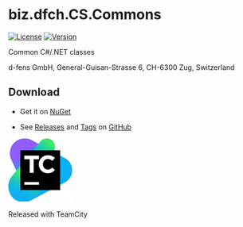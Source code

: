 # biz.dfch.CS.Commons
[![License](https://img.shields.io/badge/license-Apache%20License%202.0-blue.svg)](https://github.com/dfensgmbh/biz.dfch.CS.Commons/blob/master/LICENSE)
[![Version](https://img.shields.io/nuget/v/biz.dfch.CS.Commons.svg)](https://www.nuget.org/packages/biz.dfch.CS.Commons/)

Common C#/.NET classes

d-fens GmbH, General-Guisan-Strasse 6, CH-6300 Zug, Switzerland

## Download

* Get it on [NuGet](https://www.nuget.org/packages/biz.dfch.CS.Commons/)

* See [Releases](https://github.com/dfensgmbh/biz.dfch.CS.Commons/releases) and [Tags](https://github.com/dfensgmbh/biz.dfch.CS.Commons/tags) on [GitHub](https://github.com/dfensgmbh/biz.dfch.CS.Commons)


[![TeamCity Logo](https://github.com/dfensgmbh/biz.dfch.CS.Commons/blob/develop/TeamCity.png)](https://www.jetbrains.com/teamcity/)

Released with TeamCity
